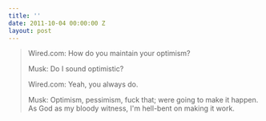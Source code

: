 ```yaml
---
title: ''
date: 2011-10-04 00:00:00 Z
layout: post
---
```


> Wired.com:
>   How do you maintain your optimism?
>
> Musk:
>   Do I sound optimistic?
>
> Wired.com:
>   Yeah, you always do.
>
> Musk:
>   Optimism, pessimism, fuck that; were going to make it happen. As God as my bloody witness, I'm hell-bent on making it work.

